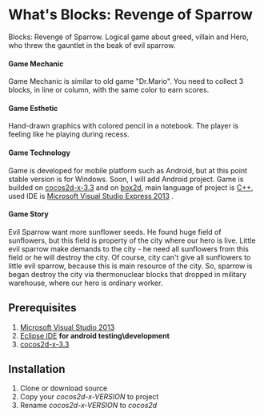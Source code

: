 # What's Blocks: Revenge of Sparrow
Blocks: Revenge of Sparrow. Logical game about greed, villain and Hero, who threw the gauntlet in the beak of evil sparrow.

#### Game Mechanic
Game Mechanic is similar to old game "Dr.Mario". You need to collect 3 blocks, in line or column, with the same color to earn scores.

#### Game Esthetic
Hand-drawn graphics with colored pencil in a notebook. The player is feeling like he playing during recess.

#### Game Technology
Game is developed for mobile platform such as Android, but at this point stable version is for Windows. Soon, I will add Android project. Game is builded on [cocos2d-x-3.3](http://www.cocos2d-x.org/) and on [box2d](http://box2d.org/), main language of project is [C++](https://isocpp.org/), used IDE is [Microsoft Visual Studio Express 2013](https://www.microsoft.com/) .

#### Game Story
Evil Sparrow want more sunflower seeds. He found huge field of sunflowers, but this field is property of the city where our hero is live. Little evil sparrow make demands to the city - he need all sunflowers from this field or he will destroy the city. Of course, city can't give all sunflowers to little evil sparrow, because this is main resource of the city. So, sparrow is began destroy the city via thermonuclear blocks that dropped in military warehouse, where our hero is ordinary worker.

## Prerequisites
1. [Microsoft Visual Studio 2013](https://www.microsoft.com/ru-ru/download/details.aspx?id=44914)
2. [Eclipse IDE](https://www.eclipse.org/downloads/packages/eclipse-ide-java-developers/lunasr2) **for android testing\development**
3. [cocos2d-x-3.3](http://www.cocos2d-x.org/filedown/cocos2d-x-3.3.zip)

## Installation
1. Clone or download source
2. Copy your *cocos2d-x-VERSION* to project
3. Rename *cocos2d-x-VERSION* to *cocos2d*
